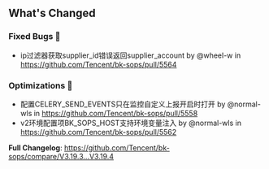 <!-- Release notes generated using configuration in .github/release.yml at master -->

## What's Changed
### Fixed Bugs 👾
* ip过滤器获取supplier_id错误返回supplier_account by @wheel-w in https://github.com/Tencent/bk-sops/pull/5564

### Optimizations 🦾
* 配置CELERY_SEND_EVENTS只在监控自定义上报开启时打开 by @normal-wls in https://github.com/Tencent/bk-sops/pull/5558
* v2环境配置项BK_SOPS_HOST支持环境变量注入 by @normal-wls in https://github.com/Tencent/bk-sops/pull/5562


**Full Changelog**: https://github.com/Tencent/bk-sops/compare/V3.19.3...V3.19.4